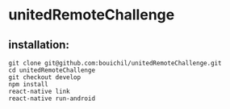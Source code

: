 # unitedRemoteChallenge

## installation:

```
git clone git@github.com:bouichil/unitedRemoteChallenge.git
cd unitedRemoteChallenge
git checkout develop
npm install
react-native link
react-native run-android
```
